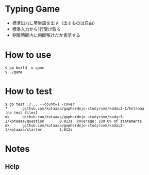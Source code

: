 # Typing Game
- 標準出力に英単語を出す（出すものは自由）
- 標準入力から1行受け取る
- 制限時間内に何問解けたか表示する

# How to use
```
$ go build -o game
$ ./game 
```

# How to test
```
$ go test ./... --count=1 -cover
?       github.com/kotaaaa/gopherdojo-studyroom/kadai3-1/kotaaaa        [no test files]
ok      github.com/kotaaaa/gopherdojo-studyroom/kadai3-1/kotaaaa/question       0.013s  coverage: 100.0% of statements
ok      github.com/kotaaaa/gopherdojo-studyroom/kadai3-1/kotaaaa/starter        1.012s
```

# Notes 


## Help



